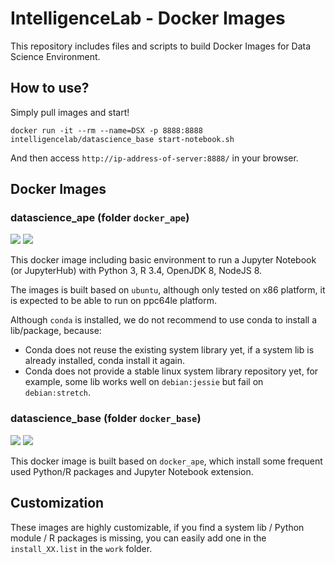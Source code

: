 # IntelligenceLab - Docker Images

This repository includes files and scripts to build Docker Images for Data Science Environment.

## How to use?

Simply pull images and start!
```
docker run -it --rm --name=DSX -p 8888:8888 intelligencelab/datascience_base start-notebook.sh
```
And then access `http://ip-address-of-server:8888/` in your browser.

## Docker Images

### datascience_ape (folder `docker_ape`)

[![](https://images.microbadger.com/badges/image/intelligencelab/datascience_ape.svg)](https://hub.docker.com/r/intelligencelab/datascience_ape/ "Click to view the image on DockerHub") [![](https://images.microbadger.com/badges/version/intelligencelab/datascience_ape.svg)](https://microbadger.com/images/intelligencelab/datascience_ape)

This docker image including basic environment to run a Jupyter Notebook (or JupyterHub) with Python 3, R 3.4, OpenJDK 8, NodeJS 8.

The images is built based on `ubuntu`, although only tested on x86 platform, it is expected to be able to run on ppc64le platform.

Although `conda` is installed, we do not recommend to use conda to install a lib/package, because:

- Conda does not reuse the existing system library yet, if a system lib is already installed, conda install it again.
- Conda does not provide a stable linux system library repository yet, for example, some lib works well on `debian:jessie` but fail on `debian:stretch`.

### datascience_base (folder `docker_base`)

[![](https://images.microbadger.com/badges/image/intelligencelab/datascience_base.svg)](https://hub.docker.com/r/intelligencelab/datascience_base/ "Click to view the image on DockerHub") [![](https://images.microbadger.com/badges/version/intelligencelab/datascience_base.svg)](https://microbadger.com/images/intelligencelab/datascience_base)

This docker image is built based on `docker_ape`, which install some frequent used Python/R packages and Jupyter Notebook extension.

## Customization

These images are highly customizable, if you find a system lib / Python module / R packages is missing,
you can easily add one in the `install_XX.list` in the `work` folder.
